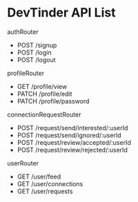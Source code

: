 # DevTinder API List

authRouter
- POST /signup
- POST /login
- POST /logout

profileRouter

- GET /profile/view
- PATCH /profile/edit
- PATCH /profile/password

connectionRequestRouter
- POST /request/send/interested/:userId
- POST /request/send/ignored/:userId
- POST /request/review/accepted/:userId
- POST /request/review/rejected/:userId

userRouter

- GET /user/feed
- GET /user/connections
- GET /user/requests
